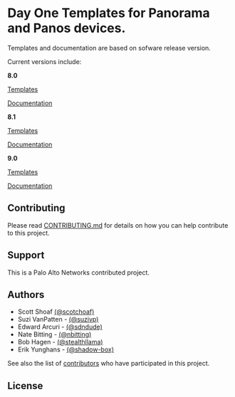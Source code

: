 # Day One Templates for Panorama and Panos devices.

Templates and documentation are based on sofware release version.

Current versions include:

**8.0**

[Templates](https://github.com/PaloAltoNetworks/iron-skillet/tree/panos_v8.0)


[Documentation](https://iron-skillet.readthedocs.io/en/panos_v8.0/)


**8.1**

[Templates](https://github.com/PaloAltoNetworks/iron-skillet/tree/panos_v8.1)


[Documentation](https://iron-skillet.readthedocs.io/en/panos_v8.1/)


**9.0**

[Templates](https://github.com/PaloAltoNetworks/iron-skillet/tree/panos_v9.0)


[Documentation](https://iron-skillet.readthedocs.io/en/panos_v9.0/)



## Contributing
Please read [CONTRIBUTING.md](https://github.com/PaloAltoNetworks/iron-skillet/blob/master/CONTRIBUTING.md) for details on how you can help contribute to this project.


## Support
This is a Palo Alto Networks contributed project.


## Authors

* Scott Shoaf [(@scotchoaf)](https://github.com/scotchoaf)
* Suzi VanPatten - [(@suzivp)](https://github.com/suzivp)
* Edward Arcuri - [(@sdndude)](https://github.com/sdndude)
* Nate Bitting - [(@nbitting)](https://github.com/nbitting)
* Bob Hagen - [(@stealthllama)](https://github.com/stealthllama)
* Erik Yunghans - [(@shadow-box)](https://github.com/shadow-box)

See also the list of [contributors](https://github.com/PaloAltoNetworks/iron-skillet/contributors) who have participated in this project.


## License